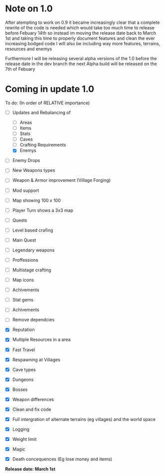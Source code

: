 # Note on 1.0
After atempting to work on 0.9 it became increasingly clear that a complete rewrite of the code is needed which would take too much time to release before Febuary 14th so instead im moving the release date back to March 1st and taking this time to properly document features and clean the ever increasing bodged code I will also be including way more features, terrains, resources and enemys

Furthermore I will be releasing several alpha versions of the 1.0 before the release date in the dev branch the next Alpha build will be released on the 7th of Febuary

# Coming in update 1.0

To do: (In order of RELATIVE importance)
- [ ] Updates and Rebalancing of
  - [ ] Areas
  - [ ] Items
  - [ ] Stats
  - [ ] Caves
  - [ ] Crafting Requirements
  - [x] Enemys

- [ ] Enemy Drops
- [ ] New Weapons types
- [ ] Weapon &  Armor improvement (Village Forging)
- [ ] Mod support
- [ ] Map showing 100 x 100 
- [ ] Player Turn shows a 3x3 map
- [ ] Quests
- [ ] Level based crafing
- [ ] Main Quest
- [ ] Legendary weapons
- [ ] Proffessions
- [ ] Multistage crafting
- [ ] Map icons
- [ ] Achivements
- [ ] Stat gems
- [ ] Achivements
- [ ] Remove dependcies

- [x] Reputation
- [x] Multiple Resources in a area
- [x] Fast Travel
- [x] Respawning at Villages
- [x] Cave types
- [x] Dungeons
- [x] Bosses
- [x] Weapon differences
- [x] Clean and fix code
- [x] Full intergration of alternate terrains (eg villages) and the world space
- [x] Logging
- [x] Weight limit
- [x] Magic
- [x] Death concequences (Eg lose money and items)

__Release date:  March 1st__
